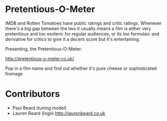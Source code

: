 # Pretentious-O-Meter

IMDB and Rotten Tomatoes have public ratings and critic ratings.
Whenever there's a big gap between the two it usually means a film is either very pretentious and too esoteric for regular audiences, or its too formulaic and derivative for critics to give it a decent score but it's entertaining.

Presenting, the Pretentious-O-Meter:


http://pretentious-o-meter.co.uk/

Pop in a film name and find out whether it's pure cheese or sophisticated fromage


# Contributors

* Paul Beard (tuning model)
* Lauren Beard (logo) http://laurenbeard.co.uk
